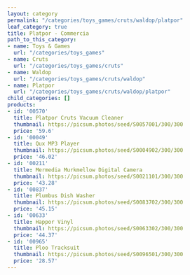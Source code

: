 ```yaml
---
layout: category
permalink: "/categories/toys_games/cruts/waldop/platpor"
leaf_category: true
title: Platpor - Commercia
path_to_this_category:
- name: Toys & Games
  url: "/categories/toys_games"
- name: Cruts
  url: "/categories/toys_games/cruts"
- name: Waldop
  url: "/categories/toys_games/cruts/waldop"
- name: Platpor
  url: "/categories/toys_games/cruts/waldop/platpor"
child_categories: []
products:
- id: '00570'
  title: Platpor Cruts Vacuum Cleaner
  thumbnail: https://picsum.photos/seed/S0057001/300/300
  price: '59.6'
- id: '00049'
  title: Qux MP3 Player
  thumbnail: https://picsum.photos/seed/S0004902/300/300
  price: '46.02'
- id: '00211'
  title: Mermedia Murkmellow Digital Camera
  thumbnail: https://picsum.photos/seed/S0021101/300/300
  price: '43.28'
- id: '00837'
  title: Plumbus Dish Washer
  thumbnail: https://picsum.photos/seed/S0083702/300/300
  price: '45.15'
- id: '00633'
  title: Happor Vinyl
  thumbnail: https://picsum.photos/seed/S0063302/300/300
  price: '44.37'
- id: '00965'
  title: Ploo Tracksuit
  thumbnail: https://picsum.photos/seed/S0096501/300/300
  price: '28.57'
---
```

